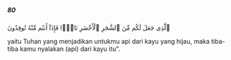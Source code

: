 ##### 80

<span class="ayah">ٱلَّذِى جَعَلَ لَكُم مِّنَ ٱلشَّجَرِ ٱلْأَخْضَرِ نَارًۭا فَإِذَآ أَنتُم مِّنْهُ تُوقِدُونَ</span>

<span class="ayah_translation">yaitu Tuhan yang menjadikan untukmu api dari kayu yang hijau, maka tiba-tiba kamu nyalakan (api) dari kayu itu".</span>
